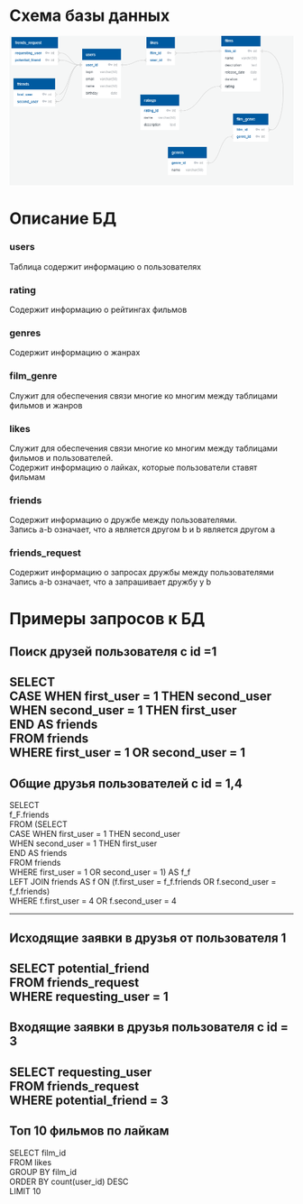 # Схема базы данных
![Схема базы данных](assets/database_scheme.png)
# Описание БД
### users
Таблица содержит информацию о пользователях
### rating
Содержит информацию о рейтингах фильмов
### genres 
Содержит информацию о жанрах
### film_genre
Служит для обеспечения связи многие ко многим между таблицами фильмов и жанров
### likes
Служит для обеспечения связи многие ко многим между таблицами фильмов и пользователей.  
Содержит информацию о лайках, которые пользователи ставят фильмам
### friends
Содержит информацию о дружбе между пользователями.  
Запись a-b означает, что a является другом b и b является другом a
### friends_request 
Содержит информацию о запросах дружбы между пользователями
Запись a-b означает, что a запрашивает дружбу у b

# Примеры запросов к БД
## Поиск друзей пользователя с id =1
SELECT  
CASE WHEN first_user = 1 THEN second_user  
WHEN second_user = 1 THEN first_user  
END AS friends  
FROM friends  
WHERE first_user = 1 OR second_user = 1  
---
## Общие друзья пользователей с id = 1,4
SELECT  
f_F.friends  
FROM (SELECT  
CASE WHEN first_user = 1 THEN second_user  
WHEN second_user = 1 THEN first_user  
END AS friends  
FROM friends  
WHERE first_user = 1 OR second_user = 1) AS f_f  
LEFT JOIN friends AS f ON (f.first_user = f_f.friends OR f.second_user = f_f.friends)  
WHERE f.first_user = 4 OR f.second_user = 4  

---
## Исходящие заявки в друзья от пользователя 1
SELECT potential_friend  
FROM friends_request  
WHERE requesting_user = 1  
---
## Входящие заявки в друзья пользователя с id = 3
SELECT requesting_user  
FROM friends_request  
WHERE potential_friend = 3  
---
## Топ 10 фильмов по лайкам
SELECT film_id  
FROM likes  
GROUP BY film_id  
ORDER BY count(user_id) DESC  
LIMIT 10 